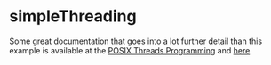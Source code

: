 simpleThreading
===============

Some great documentation that goes into a lot further detail than this example is available at the [POSIX Threads Programming](https://computing.llnl.gov/tutorials/pthreads/) and [here](https://pages.cs.wisc.edu/~travitch/pthreads_primer.html)
